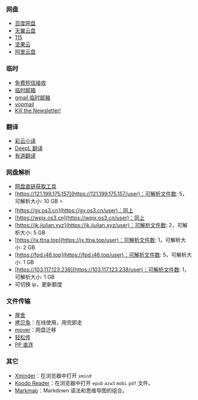 ### 网盘

- [百度网盘](https://pan.baidu.com/disk/main#/index?category=all)
- [天翼云盘](https://cloud.189.cn/)
- [115](https://115.com/)
- [坚果云](https://www.jianguoyun.com/)
- [阿里云盘](https://www.aliyundrive.com/)

### 临时

- [免费短信接收](https://jiemahao.com/)
- [临时邮箱](https://www.linshiyouxiang.net/)
- [gmail 临时邮箱](https://www.emailnator.com/)
- [yopmail](http://www.yopmail.com/zh/)
- [Kill the Newsletter!](https://kill-the-newsletter.com/)

### 翻译

- [彩云小译](https://fanyi.caiyunapp.com/#/)
- [DeepL 翻译](https://www.deepl.com/translator)
- [有道翻译](https://fanyi.youdao.com/index.html#/)

### 网盘解析

- [网盘直链获取工具](https://link.gimhoy.com/)
- [https://121.199.175.157](https://121.199.175.157/user)：可解析文件数: 5，可解析大小: 10 GB ⭐
- [https://gy.os3.cn](https://gy.os3.cn/user)：同上
- [https://wpjx.os3.cn](https://wpjx.os3.cn/user)：同上
- [https://jk.jiulian.xyz](https://jk.jiulian.xyz/user)：可解析文件数: 2，可解析大小: 5 GB
- [https://jx.ttna.top](https://jx.ttna.top/user)：可解析文件数: 1，可解析大小: 2 GB
- [https://fpd.i46.top](https://fpd.i46.top/user)：可解析文件数: 5，可解析大小: 1 GB
- [https://103.117.123.238](https://103.117.123.238/user)：可解析文件数: 1，可解析大小: 1 GB
- 可切换 ip，更新额度

### 文件传输

- [屋舍](https://www.uhsea.com/)
- [拷贝兔](https://cp.anyknew.com/)：在线使用，用完即走
- [mover](https://app.mover.io/)：网盘迁移
- [轻松传](https://easychuan.cn/)
- [PP 直连](https://www.ppzhilian.com/)

### 其它

- [Xminder](https://xiaojuzi.fun/Xminder/edit.html)：在浏览器中打开 `xmind`
- [Koodo Reader](https://web.koodoreader.com/#/manager/empty)：在浏览器中打开 `epub` `azw3` `mobi` `pdf` 文件。
- [Markmap](https://markmap.js.org/)：Markdown 语法和思维导图的组合。

